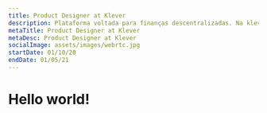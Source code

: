 ```yaml
---
title: Product Designer at Klever
description: Plataforma voltada para finanças descentralizadas. Na klever atuei de forma remoto, realizando melhorias de interfaces na carteira digital além de atuar no projeto de exchange de crypto moeda. Iniciei junto com a equipe de Design os primeiros passos para desenvolver o Design System da Klever, afim de unificar as interfaces da Wallet, Exchange e Bank com uma só comunicação e identidade visual.
metaTitle: Product Designer at Klever
metaDesc: Product Designer at Klever
socialImage: assets/images/webrtc.jpg
startDate: 01/10/20
endDate: 01/05/21
---
```


<h1>Hello world!</h1>
